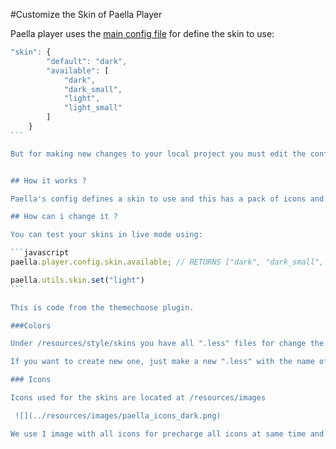#Customize the Skin of Paella Player


Paella player uses the [main config file](config.md) for define the skin to use:

````javascript
"skin": {
        "default": "dark",
        "available": [
            "dark",
            "dark_small",
            "light",
            "light_small"
        ]
    }
```

But for making new changes to your local project you must edit the config.json under /build/player/config directory.


## How it works ?

Paella's config defines a skin to use and this has a pack of icons and colors preconfigured to use. 

## How can i change it ?

You can test your skins in live mode using:

```javascript
paella.player.config.skin.available; // RETURNS ["dark", "dark_small", "light", "light_small"]

paella.utils.skin.set("light")
```

This is code from the themechoose plugin.

###Colors

Under /resources/style/skins you have all ".less" files for change the colors of the current installed skins. 

If you want to create new one, just make a new ".less" with the name of your skin.

### Icons

Icons used for the skins are located at /resources/images

 ![](../resources/images/paella_icons_dark.png)

We use 1 image with all icons for precharge all icons at same time and we use them using css (background-image and background-size)
